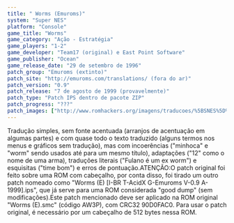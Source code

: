 ```yaml
---
title: " Worms (Emuroms)"
system: "Super NES"
platform: "Console"
game_title: "Worms"
game_category: "Ação - Estratégia"
game_players: "1-2"
game_developer: "Team17 (original) e East Point Software"
game_publisher: "Ocean"
game_release_date: "29 de setembro de 1996"
patch_group: "Emuroms (extinto)"
patch_site: "http://emuroms.com/translations/ (fora do ar)"
patch_version: "0.9"
patch_release: "7 de agosto de 1999 (provavelmente)"
patch_type: "Patch IPS dentro de pacote ZIP"
patch_progress: "???"
patch_images: ["http://www.romhackers.org/imagens/traducoes/%5BSNES%5D%20Worms%20-%20Emuroms%20-%201.png","http://www.romhackers.org/imagens/traducoes/%5BSNES%5D%20Worms%20-%20Emuroms%20-%202.png","http://www.romhackers.org/imagens/traducoes/%5BSNES%5D%20Worms%20-%20Emuroms%20-%203.png"]
---
```

Tradução simples, sem fonte acentuada (arranjos de acentuação em algumas partes) e com quase todo o texto traduzido (alguns termos nos menus e gráficos sem tradução), mas com incoerências ("minhoca" e "worm" sendo usados até para um mesmo título), adaptações ("12" como o nome de uma arma), traduções literais ("Fulano é um ex worm") e esquisitas ("time bom") e erros de pontuação.ATENÇÃO:O patch original foi feito sobre uma ROM com cabeçalho, por conta disso, foi tirado um outro patch nomeado como "Worms (E) [I-BR T-AcidX G-Emuroms V-0.9 A-1999].ips", que já serve para uma ROM considerada "good dump" (sem modificações).Este patch mencionado deve ser aplicado na ROM original "Worms (E).smc" (código AW3P), com CRC32 90D0FAC0. Para usar o patch original, é necessário por um cabeçalho de 512 bytes nessa ROM.